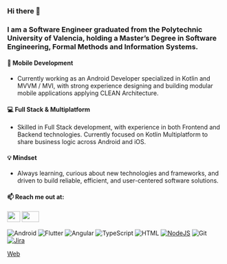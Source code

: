 ### Hi there 👋
### I am a Software Engineer graduated from the Polytechnic University of Valencia, holding a Master’s Degree in Software Engineering, Formal Methods and Information Systems.

#### 📱  Mobile Development
- Currently working as an Android Developer specialized in Kotlin and MVVM / MVI, with strong experience designing and building modular mobile applications applying CLEAN Architecture.

#### 💻 Full Stack & Multiplatform
- Skilled in Full Stack development, with experience in both Frontend and Backend technologies. Currently focused on Kotlin Multiplatform to share business logic across Android and iOS.

#### 💡 Mindset
- Always learning, curious about new technologies and frameworks, and driven to build reliable, efficient, and user-centered software solutions.

#### 📫 Reach me out at:
<a href="mailto:almarpa4@gmail.com"><img height=25 width=30; src="https://images.icon-icons.com/2642/PNG/512/google_mail_gmail_logo_icon_159346.png" /></a>
<a href="https://www.linkedin.com/in/alejandro-marco-palomares-9aa366172/"><img height=25 width=40;        src="https://www.minneapolis.edu/sites/default/files/styles/small_300_2x/public/linkedin-540x320.jpg?itok=hDuXrnJp" /></a>
                        
 <!---<a href="https://github.com/anuraghazra/convoychat">
  <img  align="center" src="https://github-readme-stats.vercel.app/api?username=almarpa&show_icons=true&theme=tokyonight (https://github.com/anuraghazra/github-readme-stats)"/>)-->

<!---[comment]: <> (<a href="https://github.com/anuraghazra/convoychat">
  <img  align="center" src="https://github-readme-stats.vercel.app/api/top-langs/?username=almarpa&theme=tokyonight&hide=jupyter notebook,css,scss,&layout=compact(https://github.com/anuraghazra/github-readme-stats)"/>)-->

![Android](https://img.shields.io/badge/Kotlin-%237F52FF.svg?logo=kotlin&logoColor=white)
![Flutter](https://img.shields.io/badge/Flutter-02569B?logo=flutter&logoColor=fff)
![Angular](https://img.shields.io/badge/-Angular-DD0031?style=flat-square&logo=angular&logoColor=white)
![TypeScript](https://img.shields.io/badge/TypeScript-3178C6?logo=typescript&logoColor=fff)
![HTML](https://img.shields.io/badge/HTML-%23E34F26.svg?logo=html5&logoColor=white)
[![NodeJS](https://img.shields.io/badge/Node.js-6DA55F?logo=node.js&logoColor=white)](#)
![Git](https://img.shields.io/badge/Git-F05032?logo=git&logoColor=fff)
[![Jira](https://img.shields.io/badge/Jira-0052CC?logo=jira&logoColor=fff)](#)

[Web](https://almarpa.github.io/portfolio/)
